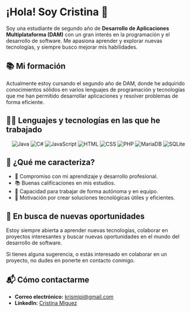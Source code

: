 # ¡Hola! Soy Cristina 👋

Soy una estudiante de segundo año de **Desarrollo de Aplicaciones Multiplataforma (DAM)** con un gran interés en la programación y el desarrollo de software. Me apasiona aprender y explorar nuevas tecnologías, y siempre busco mejorar mis habilidades.

## 📚 Mi formación

Actualmente estoy cursando el segundo año de DAM, donde he adquirido conocimientos sólidos en varios lenguajes de programación y tecnologías que me han permitido desarrollar aplicaciones y resolver problemas de forma eficiente.

## 🧑‍💻 Lenguajes y tecnologías en las que he trabajado

<p align="center">
  <img src="https://img.shields.io/badge/Java-%23F7DF1E.svg?style=for-the-badge&logo=java&logoColor=white" alt="Java" />
  <img src="https://img.shields.io/badge/C%23-%23F7DF1E.svg?style=for-the-badge&logo=csharp&logoColor=white" alt="C#" />
  <img src="https://img.shields.io/badge/JavaScript-%23F7DF1E.svg?style=for-the-badge&logo=javascript&logoColor=white" alt="JavaScript" />
  <img src="https://img.shields.io/badge/HTML5-%23F7DF1E.svg?style=for-the-badge&logo=html5&logoColor=white" alt="HTML" />
  <img src="https://img.shields.io/badge/CSS3-%23F7DF1E.svg?style=for-the-badge&logo=css3&logoColor=white" alt="CSS" />
  <img src="https://img.shields.io/badge/PHP-%23F7DF1E.svg?style=for-the-badge&logo=php&logoColor=white" alt="PHP" />
  <img src="https://img.shields.io/badge/MariaDB-%23F7DF1E.svg?style=for-the-badge&logo=mariadb&logoColor=white" alt="MariaDB" />
  <img src="https://img.shields.io/badge/SQLite-%23F7DF1E.svg?style=for-the-badge&logo=sqlite&logoColor=white" alt="SQLite" />
</p>

## 💪 ¿Qué me caracteriza?

- 🎯 Compromiso con mi aprendizaje y desarrollo profesional.
- 📚 Buenas calificaciones en mis estudios.
- 🤝 Capacidad para trabajar de forma autónoma y en equipo.
- 🚀 Motivación por crear soluciones tecnológicas útiles y eficientes.

## 🚀 En busca de nuevas oportunidades

Estoy siempre abierta a aprender nuevas tecnologías, colaborar en proyectos interesantes y buscar nuevas oportunidades en el mundo del desarrollo de software.

Si tienes alguna sugerencia, o estás interesado en colaborar en un proyecto, no dudes en ponerte en contacto conmigo.

## 📬 Cómo contactarme

- **Correo electrónico:** [krismipi@gmail.com](mailto:krismipi@gmail.com)
- **LinkedIn:** [Cristina Míguez](www.linkedin.com/in/cristina-míguez-piñeiro-140b04153)
